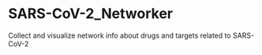 # SARS-CoV-2_Networker
Collect and visualize network info about drugs and targets related to SARS-CoV-2
